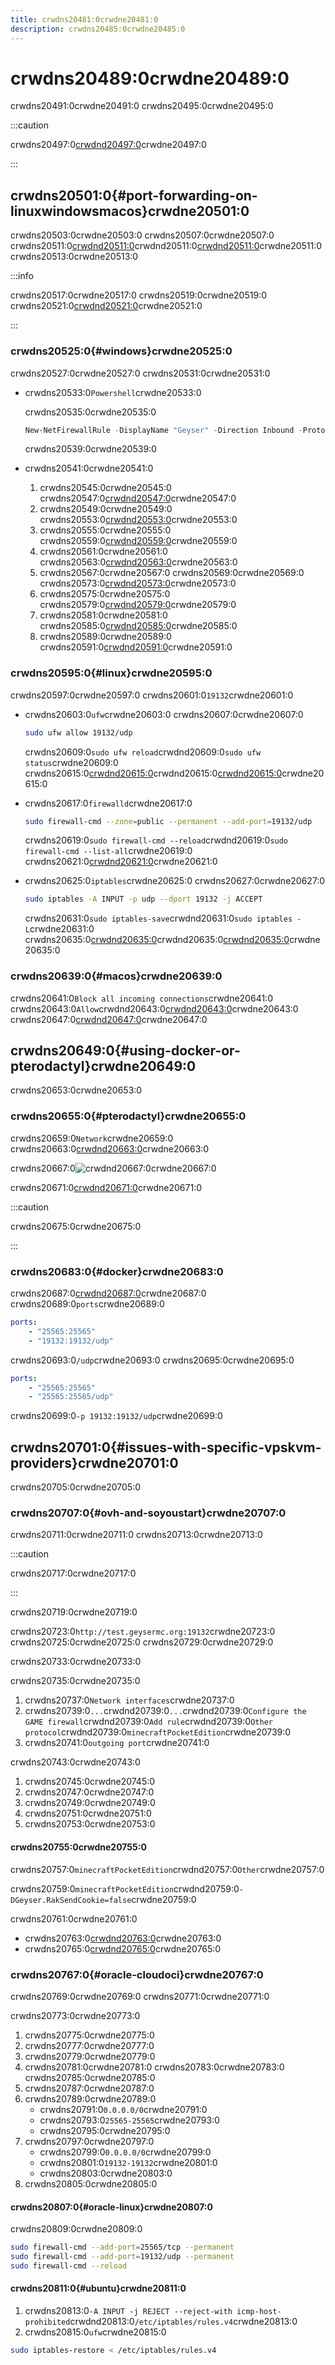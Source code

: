 ```yaml
---
title: crwdns20481:0crwdne20481:0
description: crwdns20485:0crwdne20485:0
---
```


# crwdns20489:0crwdne20489:0

crwdns20491:0crwdne20491:0
crwdns20495:0crwdne20495:0

:::caution

crwdns20497:0[crwdnd20497:0](/wiki/geyser/setup)crwdne20497:0

:::

## crwdns20501:0{#port-forwarding-on-linuxwindowsmacos}crwdne20501:0

crwdns20503:0crwdne20503:0
crwdns20507:0crwdne20507:0
crwdns20511:0[crwdnd20511:0](https://www.howtogeek.com/66214/how-to-forward-ports-on-your-router/)crwdnd20511:0[crwdnd20511:0](https://www.lifewire.com/how-to-port-forward-4163829)crwdne20511:0
crwdns20513:0crwdne20513:0

:::info

crwdns20517:0crwdne20517:0
crwdns20519:0crwdne20519:0\
crwdns20521:0[crwdnd20521:0](/wiki/geyser/playit-gg/)crwdne20521:0

:::

### crwdns20525:0{#windows}crwdne20525:0

crwdns20527:0crwdne20527:0 crwdns20531:0crwdne20531:0

- crwdns20533:0`Powershell`crwdne20533:0

  crwdns20535:0crwdne20535:0

  ```powershell
  New-NetFirewallRule -DisplayName "Geyser" -Direction Inbound -Protocol UDP -LocalPort 19132 -Action Allow
  ```

  crwdns20539:0crwdne20539:0

- crwdns20541:0crwdne20541:0
  1. crwdns20545:0crwdne20545:0 crwdns20547:0[crwdnd20547:0](/img/wiki/port-forwarding/windows-1.png)crwdne20547:0
  2. crwdns20549:0crwdne20549:0 crwdns20553:0[crwdnd20553:0](/img/wiki/port-forwarding/windows-2.png)crwdne20553:0
  3. crwdns20555:0crwdne20555:0 crwdns20559:0[crwdnd20559:0](/img/wiki/port-forwarding/windows-2.png)crwdne20559:0
  4. crwdns20561:0crwdne20561:0 crwdns20563:0[crwdnd20563:0](/img/wiki/port-forwarding/windows-3.png)crwdne20563:0
  5. crwdns20567:0crwdne20567:0 crwdns20569:0crwdne20569:0 crwdns20573:0[crwdnd20573:0](/img/wiki/port-forwarding/windows-4.png)crwdne20573:0
  6. crwdns20575:0crwdne20575:0 crwdns20579:0[crwdnd20579:0](/img/wiki/port-forwarding/windows-5.png)crwdne20579:0
  7. crwdns20581:0crwdne20581:0 crwdns20585:0[crwdnd20585:0](/img/wiki/port-forwarding/windows-6.png)crwdne20585:0
  8. crwdns20589:0crwdne20589:0 crwdns20591:0[crwdnd20591:0](/img/wiki/port-forwarding/windows-7.png)crwdne20591:0

### crwdns20595:0{#linux}crwdne20595:0

crwdns20597:0crwdne20597:0 crwdns20601:0`19132`crwdne20601:0

- crwdns20603:0`ufw`crwdne20603:0 crwdns20607:0crwdne20607:0
  ```bash
  sudo ufw allow 19132/udp
  ```
  crwdns20609:0`sudo ufw reload`crwdnd20609:0`sudo ufw status`crwdne20609:0\
  crwdns20615:0[crwdnd20615:0](https://www.digitalocean.com/community/tutorials/how-to-setup-a-firewall-with-ufw-on-an-ubuntu-and-debian-cloud-server)crwdnd20615:0[crwdnd20615:0](https://www.baeldung.com/linux/uncomplicated-firewall)crwdne20615:0

- crwdns20617:0`firewalld`crwdne20617:0
  ```bash
  sudo firewall-cmd --zone=public --permanent --add-port=19132/udp
  ```
  crwdns20619:0`sudo firewall-cmd --reload`crwdnd20619:0`sudo firewall-cmd --list-all`crwdne20619:0\
  crwdns20621:0[crwdnd20621:0](https://www.digitalocean.com/community/tutorials/how-to-set-up-a-firewall-using-firewalld-on-centos-7)crwdne20621:0

- crwdns20625:0`iptables`crwdne20625:0 crwdns20627:0crwdne20627:0
  ```bash
  sudo iptables -A INPUT -p udp --dport 19132 -j ACCEPT
  ```
  crwdns20631:0`sudo iptables-save`crwdnd20631:0`sudo iptables -L`crwdne20631:0\
  crwdns20635:0[crwdnd20635:0](https://www.digitalocean.com/community/tutorials/how-to-set-up-a-firewall-using-iptables-on-ubuntu-14-04)crwdnd20635:0[crwdnd20635:0](https://help.ubuntu.com/community/IptablesHowTo)crwdne20635:0

### crwdns20639:0{#macos}crwdne20639:0

crwdns20641:0`Block all incoming connections`crwdne20641:0
crwdns20643:0`Allow`crwdnd20643:0[crwdnd20643:0](/img/wiki/port-forwarding/macos_warning.png)crwdne20643:0
crwdns20647:0[crwdnd20647:0](https://support.apple.com/guide/mac-help/MH11783)crwdne20647:0

## crwdns20649:0{#using-docker-or-pterodactyl}crwdne20649:0

crwdns20653:0crwdne20653:0

### crwdns20655:0{#pterodactyl}crwdne20655:0

crwdns20659:0`Network`crwdne20659:0
crwdns20663:0[crwdnd20663:0](https://pterodactyl.io/community/games/minecraft.html#allocations-in-the-panel)crwdne20663:0

crwdns20667:0![crwdnd20667:0](/img/wiki/port-forwarding/pterodactyl-1.png)crwdne20667:0

crwdns20671:0[crwdnd20671:0](https://github.com/GeyserMC/pterodactyl-stuff)crwdne20671:0

:::caution

crwdns20675:0crwdne20675:0

:::

### crwdns20683:0{#docker}crwdne20683:0

crwdns20687:0[crwdnd20687:0](https://github.com/itzg/docker-minecraft-server)crwdne20687:0 crwdns20689:0`ports`crwdne20689:0

```yaml
ports:
    - "25565:25565"
    - "19132:19132/udp"
```

crwdns20693:0`/udp`crwdne20693:0 crwdns20695:0crwdne20695:0

```yaml
ports:
    - "25565:25565"
    - "25565:25565/udp"
```

crwdns20699:0`-p 19132:19132/udp`crwdne20699:0

## crwdns20701:0{#issues-with-specific-vpskvm-providers}crwdne20701:0

crwdns20705:0crwdne20705:0

### crwdns20707:0{#ovh-and-soyoustart}crwdne20707:0

crwdns20711:0crwdne20711:0 crwdns20713:0crwdne20713:0

:::caution

crwdns20717:0crwdne20717:0

:::

crwdns20719:0crwdne20719:0

crwdns20723:0`http://test.geysermc.org:19132`crwdne20723:0 crwdns20725:0crwdne20725:0
crwdns20729:0crwdne20729:0

crwdns20733:0crwdne20733:0

crwdns20735:0crwdne20735:0

1. crwdns20737:0`Network interfaces`crwdne20737:0
2. crwdns20739:0`...`crwdnd20739:0`...`crwdnd20739:0`Configure the GAME firewall`crwdnd20739:0`Add rule`crwdnd20739:0`Other protocol`crwdnd20739:0`minecraftPocketEdition`crwdne20739:0
3. crwdns20741:0`outgoing port`crwdne20741:0

crwdns20743:0crwdne20743:0

1. crwdns20745:0crwdne20745:0
2. crwdns20747:0crwdne20747:0
3. crwdns20749:0crwdne20749:0
4. crwdns20751:0crwdne20751:0
5. crwdns20753:0crwdne20753:0

#### crwdns20755:0crwdne20755:0

crwdns20757:0`minecraftPocketEdition`crwdnd20757:0`Other`crwdne20757:0

crwdns20759:0`minecraftPocketEdition`crwdnd20759:0`-DGeyser.RakSendCookie=false`crwdne20759:0

crwdns20761:0crwdne20761:0

- crwdns20763:0[crwdnd20763:0](https://github.com/ovh/infrastructure-roadmap/issues/186)crwdne20763:0
- crwdns20765:0[crwdnd20765:0](https://github.com/GeyserMC/Geyser/pull/4554)crwdne20765:0

### crwdns20767:0{#oracle-cloudoci}crwdne20767:0

crwdns20769:0crwdne20769:0 crwdns20771:0crwdne20771:0

crwdns20773:0crwdne20773:0

1. crwdns20775:0crwdne20775:0
2. crwdns20777:0crwdne20777:0
3. crwdns20779:0crwdne20779:0
4. crwdns20781:0crwdne20781:0 crwdns20783:0crwdne20783:0 crwdns20785:0crwdne20785:0
5. crwdns20787:0crwdne20787:0
6. crwdns20789:0crwdne20789:0
   - crwdns20791:0`0.0.0.0/0`crwdne20791:0
   - crwdns20793:0`25565-25565`crwdne20793:0
   - crwdns20795:0crwdne20795:0
7. crwdns20797:0crwdne20797:0
   - crwdns20799:0`0.0.0.0/0`crwdne20799:0
   - crwdns20801:0`19132-19132`crwdne20801:0
   - crwdns20803:0crwdne20803:0
8. crwdns20805:0crwdne20805:0

#### crwdns20807:0{#oracle-linux}crwdne20807:0

crwdns20809:0crwdne20809:0

```bash
sudo firewall-cmd --add-port=25565/tcp --permanent
sudo firewall-cmd --add-port=19132/udp --permanent
sudo firewall-cmd --reload
```

#### crwdns20811:0{#ubuntu}crwdne20811:0

1. crwdns20813:0`-A INPUT -j REJECT --reject-with icmp-host-prohibited`crwdnd20813:0`/etc/iptables/rules.v4`crwdne20813:0
2. crwdns20815:0`ufw`crwdne20815:0

```bash
sudo iptables-restore < /etc/iptables/rules.v4
```
